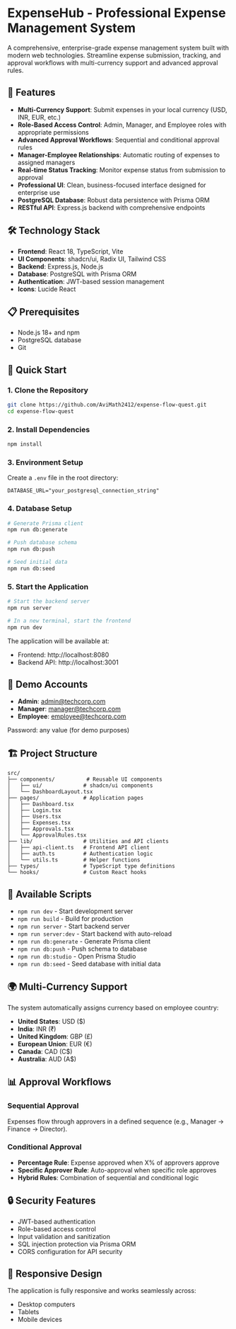 # ExpenseHub - Professional Expense Management System

A comprehensive, enterprise-grade expense management system built with modern web technologies. Streamline expense submission, tracking, and approval workflows with multi-currency support and advanced approval rules.

## 🚀 Features

- **Multi-Currency Support**: Submit expenses in your local currency (USD, INR, EUR, etc.)
- **Role-Based Access Control**: Admin, Manager, and Employee roles with appropriate permissions
- **Advanced Approval Workflows**: Sequential and conditional approval rules
- **Manager-Employee Relationships**: Automatic routing of expenses to assigned managers
- **Real-time Status Tracking**: Monitor expense status from submission to approval
- **Professional UI**: Clean, business-focused interface designed for enterprise use
- **PostgreSQL Database**: Robust data persistence with Prisma ORM
- **RESTful API**: Express.js backend with comprehensive endpoints

## 🛠️ Technology Stack

- **Frontend**: React 18, TypeScript, Vite
- **UI Components**: shadcn/ui, Radix UI, Tailwind CSS
- **Backend**: Express.js, Node.js
- **Database**: PostgreSQL with Prisma ORM
- **Authentication**: JWT-based session management
- **Icons**: Lucide React

## 📋 Prerequisites

- Node.js 18+ and npm
- PostgreSQL database
- Git

## 🚀 Quick Start

### 1. Clone the Repository

```bash
git clone https://github.com/AviMath2412/expense-flow-quest.git
cd expense-flow-quest
```

### 2. Install Dependencies

```bash
npm install
```

### 3. Environment Setup

Create a `.env` file in the root directory:

```env
DATABASE_URL="your_postgresql_connection_string"
```

### 4. Database Setup

```bash
# Generate Prisma client
npm run db:generate

# Push database schema
npm run db:push

# Seed initial data
npm run db:seed
```

### 5. Start the Application

```bash
# Start the backend server
npm run server

# In a new terminal, start the frontend
npm run dev
```

The application will be available at:
- Frontend: http://localhost:8080
- Backend API: http://localhost:3001

## 👥 Demo Accounts

- **Admin**: admin@techcorp.com
- **Manager**: manager@techcorp.com  
- **Employee**: employee@techcorp.com

Password: any value (for demo purposes)

## 🏗️ Project Structure

```
src/
├── components/          # Reusable UI components
│   ├── ui/             # shadcn/ui components
│   └── DashboardLayout.tsx
├── pages/              # Application pages
│   ├── Dashboard.tsx
│   ├── Login.tsx
│   ├── Users.tsx
│   ├── Expenses.tsx
│   ├── Approvals.tsx
│   └── ApprovalRules.tsx
├── lib/                # Utilities and API clients
│   ├── api-client.ts   # Frontend API client
│   ├── auth.ts         # Authentication logic
│   └── utils.ts        # Helper functions
├── types/              # TypeScript type definitions
└── hooks/              # Custom React hooks
```

## 🔧 Available Scripts

- `npm run dev` - Start development server
- `npm run build` - Build for production
- `npm run server` - Start backend server
- `npm run server:dev` - Start backend with auto-reload
- `npm run db:generate` - Generate Prisma client
- `npm run db:push` - Push schema to database
- `npm run db:studio` - Open Prisma Studio
- `npm run db:seed` - Seed database with initial data

## 🌍 Multi-Currency Support

The system automatically assigns currency based on employee country:
- **United States**: USD ($)
- **India**: INR (₹)
- **United Kingdom**: GBP (£)
- **European Union**: EUR (€)
- **Canada**: CAD (C$)
- **Australia**: AUD (A$)

## 📊 Approval Workflows

### Sequential Approval
Expenses flow through approvers in a defined sequence (e.g., Manager → Finance → Director).

### Conditional Approval
- **Percentage Rule**: Expense approved when X% of approvers approve
- **Specific Approver Rule**: Auto-approval when specific role approves
- **Hybrid Rules**: Combination of sequential and conditional logic

## 🔒 Security Features

- JWT-based authentication
- Role-based access control
- Input validation and sanitization
- SQL injection protection via Prisma ORM
- CORS configuration for API security

## 📱 Responsive Design

The application is fully responsive and works seamlessly across:
- Desktop computers
- Tablets
- Mobile devices

